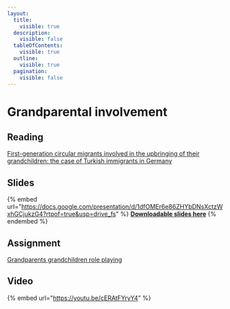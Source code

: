 ```yaml
---
layout:
  title:
    visible: true
  description:
    visible: false
  tableOfContents:
    visible: true
  outline:
    visible: true
  pagination:
    visible: false
---
```


# Grandparental involvement

## Reading

[First-generation circular migrants involved in the upbringing of their grandchildren: the case of Turkish immigrants in Germany](https://drive.google.com/file/d/1cwArFOLDMlFGkCd8kAt8wi30ECB2l5bu/view?usp=sharing)

## Slides

{% embed url="https://docs.google.com/presentation/d/1dfOMEr6e86ZHYbDNsXctzWxhGCjukzG4?rtpof=true&usp=drive_fs" %}
[**Downloadable slides here**](https://docs.google.com/presentation/d/1dfOMEr6e86ZHYbDNsXctzWxhGCjukzG4?rtpof=true\&usp=drive\_fs)
{% endembed %}

## Assignment

[Grandparents grandchildren role playing](https://docs.google.com/document/d/1dmyIQjjsDcVD-y5F0DO9SoiwgyzITc1T?rtpof=true\&usp=drive\_fs)

## Video

{% embed url="https://youtu.be/cERAtFYryY4" %}
